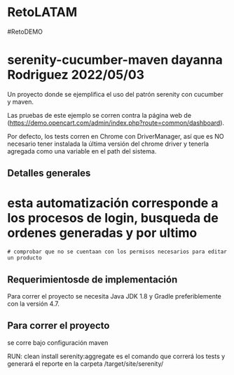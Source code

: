 # RetoLATAM
#RetoDEMO


# serenity-cucumber-maven  dayanna Rodriguez 2022/05/03
Un proyecto donde se ejemplifica el uso del patrón serenity 
 con cucumber y maven.

Las pruebas de este ejemplo se corren contra la página web de (https://demo.opencart.com/admin/index.php?route=common/dashboard).

Por defecto, los tests corren en Chrome con DriverManager, así que es NO necesario tener instalada la última versión del chrome driver y tenerla agregada como una variable en el path del sistema.

## Detalles generales 

# esta automatización corresponde a los procesos de login, busqueda de ordenes generadas y por ultimo
	# comprobar que no se cuentaan con los permisos necesarios para editar un producto

## Requerimientosde de implementación

Para correr el proyecto se necesita Java JDK 1.8 y Gradle preferiblemente con la versión 4.7.

## Para correr el proyecto
se corre bajo configuración maven


RUN: clean install serenity:aggregate
 es el comando que correrá los tests y generará el reporte en la carpeta /target/site/serenity/
